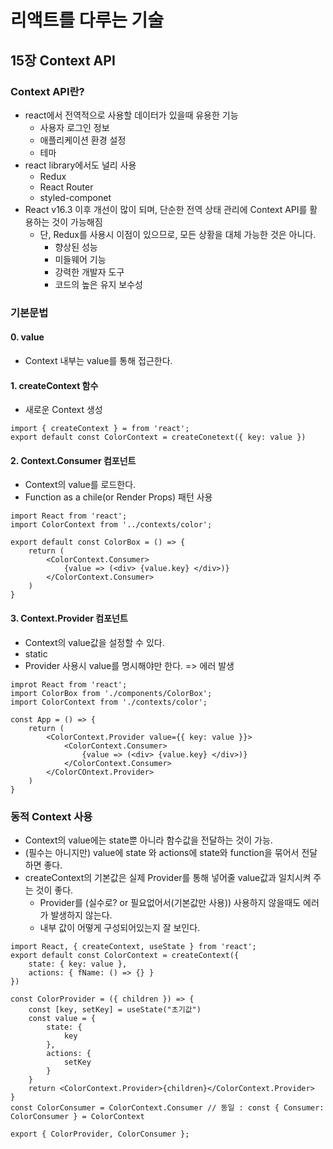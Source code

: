 # 리액트를 다루는 기술
##  15장 Context API
### Context API란?
- react에서 전역적으로 사용할 데이터가 있을때 유용한 기능
  - 사용자 로그인 정보
  - 애플리케이션 환경 설정
  - 테마
- react library에서도 널리 사용
  - Redux
  - React Router
  - styled-componet
- React v16.3 이후 개선이 많이 되며, 단순한 전역 상태 관리에 Context API를 활용하는 것이 가능해짐
  - 단, Redux를 사용시 이점이 있으므로, 모든 상황을 대체 가능한 것은 아니다.
    - 향상된 성능
    - 미들웨어 기능
    - 강력한 개발자 도구
    - 코드의 높은 유지 보수성
### 기본문법
#### 0. value
- Context 내부는 value를 통해 접근한다.
#### 1. createContext 함수
- 새로운 Context 생성
```react
import { createContext } = from 'react';
export default const ColorContext = createConetext({ key: value })
```
#### 2. Context.Consumer 컴포넌트
- Context의 value를 로드한다.
- Function as a chile(or Render Props) 패턴 사용
```react
import React from 'react';
import ColorContext from '../contexts/color';

export default const ColorBox = () => {
    return (
        <ColorContext.Consumer>
            {value => (<div> {value.key} </div>)}
        </ColorContext.Consumer>
    )
}
```
#### 3. Context.Provider 컴포넌트
- Context의 value값을 설정할 수 있다.
- static
- Provider 사용시 value를 명시해야만 한다. => 에러 발생
```react
improt React from 'react';
import ColorBox from './components/ColorBox';
import ColorContext from './contexts/color';

const App = () => {
    return (
        <ColorContext.Provider value={{ key: value }}>
            <ColorContext.Consumer>
                {value => (<div> {value.key} </div>)}
            </ColorContext.Consumer>
        </ColorCOntext.Provider>
    )
}
```
### 동적 Context 사용
- Context의 value에는 state뿐 아니라 함수값을 전달하는 것이 가능.
- (필수는 아니지만) value에 state 와 actions에 state와 function을 묶어서 전달하면 좋다.
- createContext의 기본값은 실제 Provider를 통해 넣어줄 value값과 일치시켜 주는 것이 좋다.
  - Provider를 (실수로? or 필요없어서(기본값만 사용)) 사용하지 않을때도 에러가 발생하지 않는다.
  - 내부 값이 어떻게 구성되어있는지 잘 보인다.
```react
import React, { createContext, useState } from 'react';
export default const ColorContext = createContext({
    state: { key: value },
    actions: { fName: () => {} }
})

const ColorProvider = ({ children }) => {
    const [key, setKey] = useState("초기값")
    const value = {
        state: {
            key
        },
        actions: {
            setKey
        }
    }
    return <ColorContext.Provider>{children}</ColorContext.Provider>
}
const ColorConsumer = ColorContext.Consumer // 동일 : const { Consumer: ColorConsumer } = ColorContext

export { ColorProvider, ColorConsumer };
```